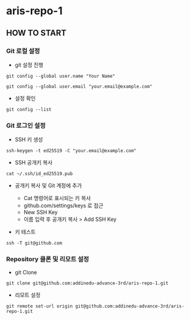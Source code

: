 # aris-repo-1

## HOW TO START

### Git 로컬 설정

* git 설정 진행

`git config --global user.name "Your Name"`

`git config --global user.email "your.email@example.com"`

* 설정 확인

`git config --list`

### Git 로그인 설정

* SSH 키 생성

`ssh-keygen -t ed25519 -C "your.email@example.com"`

* SSH 공개키 복사

`cat ~/.ssh/id_ed25519.pub`

* 공개키 복사 및 Git 계정에 추가
    * Cat 명령어로 표시되는 키 복사
    * github.com/settings/keys 로 접근
    * New SSH Key
    * 이름 입력 후 공개키 복사 > Add SSH Key

* 키 테스트

`ssh -T git@github.com`

### Repository 클론 및 리모트 설정

* git Clone

`git clone git@github.com:addinedu-advance-3rd/aris-repo-1.git`

* 리모트 설정

`git remote set-url origin git@github.com:addinedu-advance-3rd/aris-repo-1.git`
